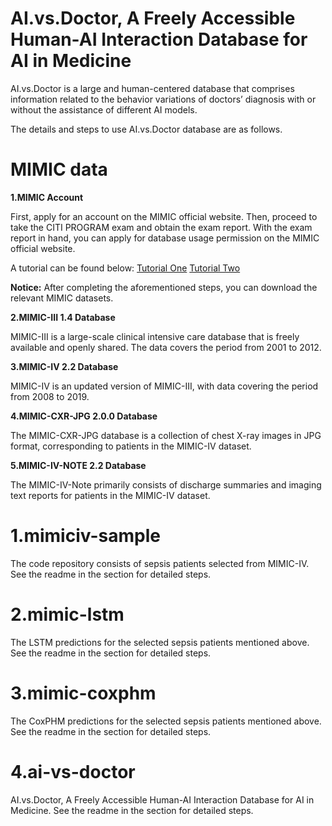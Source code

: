 # AI.vs.Doctor, A Freely Accessible Human-AI Interaction Database for AI in Medicine

AI.vs.Doctor is a large and human-centered database that comprises information related to the behavior variations of doctors’ diagnosis with or without the assistance of different AI models.

The details and steps to use AI.vs.Doctor database are as follows.

# MIMIC data

**1.MIMIC Account**

First, apply for an account on the MIMIC official website. Then, proceed to take the CITI PROGRAM exam and obtain the exam report. With the exam report in hand, you can apply for database usage permission on the MIMIC official website.

A tutorial can be found below:
[Tutorial One](https://mp.weixin.qq.com/s/xFzXwqdFT0oPd3ARZJLklQ)
[Tutorial Two](https://mp.weixin.qq.com/s/9uLHAPko_bg5WWXBZ-H8sA)

**Notice:**  After completing the aforementioned steps, you can download the relevant MIMIC datasets.


**2.MIMIC-III 1.4 Database**

MIMIC-III is a large-scale clinical intensive care database that is freely available and openly shared. The data covers the period from 2001 to 2012.

**3.MIMIC-IV 2.2 Database**

MIMIC-IV is an updated version of MIMIC-III, with data covering the period from 2008 to 2019.


**4.MIMIC-CXR-JPG 2.0.0 Database**

The MIMIC-CXR-JPG database is a collection of chest X-ray images in JPG format, corresponding to patients in the MIMIC-IV dataset.


**5.MIMIC-IV-NOTE 2.2 Database**

The MIMIC-IV-Note primarily consists of discharge summaries and imaging text reports for patients in the MIMIC-IV dataset.



# 1.mimiciv-sample
The code repository consists of sepsis patients selected from MIMIC-IV.
See the readme in the section for detailed steps.

# 2.mimic-lstm
The LSTM predictions for the selected sepsis patients mentioned above.
See the readme in the section for detailed steps.

# 3.mimic-coxphm
The CoxPHM predictions for the selected sepsis patients mentioned above.
See the readme in the section for detailed steps.

# 4.ai-vs-doctor
AI.vs.Doctor, A Freely Accessible Human-AI Interaction Database for AI in Medicine.
See the readme in the section for detailed steps.

